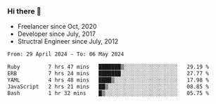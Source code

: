 ### Hi there 👋

- Freelancer since Oct, 2020
- Developer since July, 2017
- Structral Engineer since July, 2012

<!--START_SECTION:waka-->

```txt
From: 29 April 2024 - To: 06 May 2024

Ruby         7 hrs 47 mins   ███████▒░░░░░░░░░░░░░░░░░   29.19 %
ERB          7 hrs 24 mins   ███████░░░░░░░░░░░░░░░░░░   27.77 %
YAML         4 hrs 48 mins   ████▒░░░░░░░░░░░░░░░░░░░░   17.98 %
JavaScript   2 hrs 21 mins   ██▒░░░░░░░░░░░░░░░░░░░░░░   08.85 %
Bash         1 hr 32 mins    █▒░░░░░░░░░░░░░░░░░░░░░░░   05.75 %
```

<!--END_SECTION:waka-->
